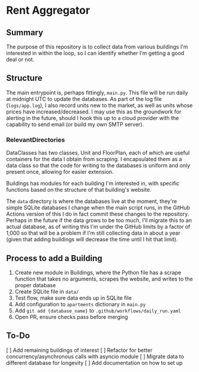 # Rent Aggregator
## Summary
The purpose of this repository is to collect data from various buildings I'm interested in within the loop, so I can identify whether I'm getting a good deal or not.

## Structure
The main entrypoint is, perhaps fittingly, `main.py`.  This file will be run daily at midnight UTC to update the databases.  As part of the log file (`logs/app.log`), I also record units new to the market, as well as units whose prices have increased/decreased.  I may use this as the groundwork for alerting in the future, should I hook this up to a cloud provider with the capability to send email (or build my own SMTP server).


### RelevantDirectories
DataClasses has two classes, Unit and FloorPlan, each of which are useful containers for the data I obtain from scraping.  I encapsulated them as a data class so that the code for writing to the databases is uniform and only present once, allowing for easier extension.  

Buildings has modules for each building I'm interested in, with specific functions based on the structure of that building's website.

The `data` directory is where the databases live at the moment, they're simple SQLite databases I change when the main script runs, in the GitHub Actions version of this I do in fact commit these changes to the repository.  Perhaps in the future if the data grows to be too much, I'll migrate this to an actual database, as of writing this I'm under the GitHub limits by a factor of 1,000 so that will be a problem if I'm still collecting data in about a year (given that adding buildings will decrease the time until I hit that limit).

## Process to add a Building
1. Create new module in Buildings, where the Python file has a scrape function that takes no arguments, scrapes the website, and writes to the proper database
2. Create SQLite file in `data/`
3. Test flow, make sure data ends up in SQLite file
4. Add configuration to `apartments` dictionary in `main.py`
5. Add `git add {database_name}` to `.github/workflows/daily_run.yaml`
6. Open PR, ensure checks pass before merging

## To-Do
[ ] Add remaining buildings of interest
[ ] Refactor for better concurrency/asynchronous calls with asyncio module
[ ] Migrate data to different database for longevity
[ ] Add documentation on how to set up